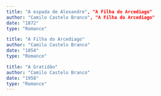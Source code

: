 ```yaml
---
title: "A espada de Alexandre", "A Filha do Arcediago"
author: "Camilo Castelo Branco", "A Filha do Arcediago"
date: "1872"
type: "Romance"

title: "A Filha do Arcediago"
author: "Camilo Castelo Branco"
date: "1854"
type: "Romance"

title: "A Gratidão"
author: "Camilo Castelo Branco"
date: "1958"
type: "Romance"
---
```

